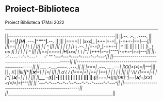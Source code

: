 # Proiect-Biblioteca
Proiect Biblioteca 17Mai 2022

 _________________________________________________________
||-------------------------------------------------------||
||.--.    .-._                        .----.             ||
|||==|____| |H|___            .---.___|""""|_____.--.___ ||
|||  |====| | |xxx|_          |+++|=-=|_  _|-=+=-|==|---|||
|||==|    | | |   | \         |   |   |_\/_|     |  | ^ |||
|||  |    | | |   |\ \   .--. |   |=-=|_/\_|-=+=-|  | ^ |||
|||  |    | | |   |_\ \_( oo )|   |   |    |     |  | ^ |||
|||==|====| |H|xxx|  \ \ |''| |+++|=-=|""""|-=+=-|==|---|||
||`--^----'-^-^---'   `-' ""  '---^---^----^-----^--^---^||
||-------------------------------------------------------||
||-------------------------------------------------------||
||               ___                   .-.__.-----. .---.||
||              |===| .---.   __   .---| |XX|<(*)>|_|^^^|||
||         ,  /(|   |_|III|__|''|__|:x:|=|  |     |=|   |||
||      _a'{ / (|===|+|   |++|  |==|   | |  |     | |   |||
||      '/\\/ _(|===|-|   |  |''|  |:x:|=|  |     | |   |||
||_____  -\{___(|   |-|   |  |  |  |   | |  |     | |   |||
||       _(____)|===|+|[I]|DK|''|==|:x:|=|XX|<(*)>|=|^^^|||
||              `---^-^---^--^--'--^---^-^--^-----^-^---^||
||-------------------------------------------------------||
||_______________________________________________________||
